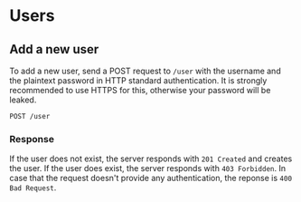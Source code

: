 # Users
## Add a new user
To add a new user, send a POST request to `/user` with the username and the plaintext password in HTTP standard authentication. It is strongly recommended to use HTTPS for this, otherwise your password will be leaked.

`POST /user`

### Response
If the user does not exist, the server responds with `201 Created` and creates the user. If the user does exist, the server responds with `403 Forbidden`. In case that the request doesn't provide any authentication, the reponse is `400 Bad Request`.
